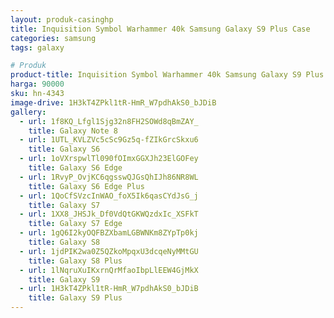 ```yaml
---
layout: produk-casinghp
title: Inquisition Symbol Warhammer 40k Samsung Galaxy S9 Plus Case
categories: samsung
tags: galaxy

# Produk
product-title: Inquisition Symbol Warhammer 40k Samsung Galaxy S9 Plus Case
harga: 90000
sku: hn-4343
image-drive: 1H3kT4ZPkl1tR-HmR_W7pdhAkS0_bJDiB
gallery:
  - url: 1f8KQ_Lfgl1Sjg32n8FH2SOWd8qBmZAY_
    title: Galaxy Note 8
  - url: 1UTL_KVLZVc5cSc9Gz5q-fZIkGrcSkxu6
    title: Galaxy S6
  - url: 1oVXrspwlTl090fOImxGGXJh23ElGOFey
    title: Galaxy S6 Edge
  - url: 1RvyP_OvjKC6qgsswQJGsQhIJh86NR8WL
    title: Galaxy S6 Edge Plus
  - url: 1QoCfSVzcInWAO_foX5Ik6qasCYdJsG_j
    title: Galaxy S7
  - url: 1XX8_JHSJk_Df0VdQtGKWQzdxIc_XSFkT
    title: Galaxy S7 Edge
  - url: 1gQ6I2kyOQFBZXbamLGBWNKm8ZYpTp0kj
    title: Galaxy S8
  - url: 1jdPIK2wa0Z5QZkoMpqxU3dcqeNyMMtGU
    title: Galaxy S8 Plus
  - url: 1lNqruXuIKxrnQrMfaoIbpLlEEW4GjMkX
    title: Galaxy S9
  - url: 1H3kT4ZPkl1tR-HmR_W7pdhAkS0_bJDiB
    title: Galaxy S9 Plus
---
```

